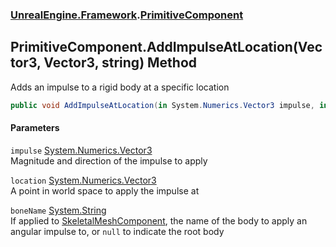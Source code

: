 ### [UnrealEngine.Framework](UnrealEngine_Framework.md 'UnrealEngine.Framework').[PrimitiveComponent](PrimitiveComponent.md 'UnrealEngine.Framework.PrimitiveComponent')
## PrimitiveComponent.AddImpulseAtLocation(Vector3, Vector3, string) Method
Adds an impulse to a rigid body at a specific location  
```csharp
public void AddImpulseAtLocation(in System.Numerics.Vector3 impulse, in System.Numerics.Vector3 location, string boneName=null);
```
#### Parameters
<a name='UnrealEngine_Framework_PrimitiveComponent_AddImpulseAtLocation(System_Numerics_Vector3_System_Numerics_Vector3_string)_impulse'></a>
`impulse` [System.Numerics.Vector3](https://docs.microsoft.com/en-us/dotnet/api/System.Numerics.Vector3 'System.Numerics.Vector3')  
Magnitude and direction of the impulse to apply
  
<a name='UnrealEngine_Framework_PrimitiveComponent_AddImpulseAtLocation(System_Numerics_Vector3_System_Numerics_Vector3_string)_location'></a>
`location` [System.Numerics.Vector3](https://docs.microsoft.com/en-us/dotnet/api/System.Numerics.Vector3 'System.Numerics.Vector3')  
A point in world space to apply the impulse at
  
<a name='UnrealEngine_Framework_PrimitiveComponent_AddImpulseAtLocation(System_Numerics_Vector3_System_Numerics_Vector3_string)_boneName'></a>
`boneName` [System.String](https://docs.microsoft.com/en-us/dotnet/api/System.String 'System.String')  
If applied to [SkeletalMeshComponent](SkeletalMeshComponent.md 'UnrealEngine.Framework.SkeletalMeshComponent'), the name of the body to apply an angular impulse to, or `null` to indicate the root body
  
